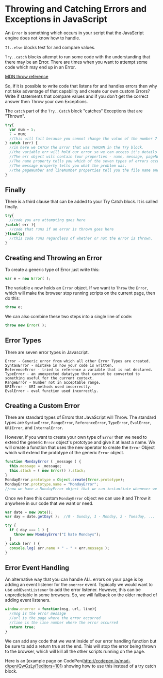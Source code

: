 # Throwing and Catching Errors and Exceptions in JavaScript

An `Error` is something which occurs in your script that the JavaScript engine does not know how to handle.

`If..else` blocks test for and compare values.

`Try..catch` blocks attempt to run some code with the understanding that there may be an Error. There are times when you want to attempt some code which may end up in an Error.

[MDN throw reference](https://developer.mozilla.org/en-US/docs/Web/JavaScript/Reference/Statements/throw)

So, if it is possible to write code that listens for and handles errors then why not take advantage of that capability and create our own custom Errors? Write if statements that compare values and if you don't get the correct answer then Throw your own Exceptions. 

The `catch` part of the `Try..Catch` block "catches" Exceptions that are "Thrown".

```js
try{
  var num = 5;
  7 = num;
  //this will fail because you cannot change the value of the number 7 to be equal to anything else
} catch (err) {
  //in here we CATCH the Error that was THROWN in the Try block.
  //the variable err will hold our error so we can access it's details
  //The err object will contain four properties - name, message, pageNumber, and lineNumber.
  //The name property tells you which of the seven types of errors occurred.
  //The message property tells you what the problem was.
  //the pageNumber and lineNumber properties tell you the file name and line number which threw the error.
}
``` 

## Finally

There is a third clause that can be added to your Try Catch block. It is called finally.

```js
try{
  //code you are attempting goes here
}catch( err ){
  //code that runs if an error is thrown goes here
}finally{
  //this code runs regardless of whether or not the error is thrown.
}
```
 
## Creating and Throwing an Error

To create a generic type of Error just write this:

```js
var e = new Error( );
```

The variable `e` now holds an `Error` object. If we want to `Throw` the `Error`, which will make the browser stop running scripts on the current page, then do this:

```js
throw e;
```

We can also combine these two steps into a single line of code:

```js
throw new Error( );
```

## Error Types

There are seven error types in Javascript.

```
Error - Generic error from which all other Error Types are created.
SyntaxError - mistake in how your code is written.
ReferenceError - tried to reference a variable that is not declared.
TypeError - an unexpected datatype that cannot be converted to something useful for the current context.
RangeError - Number not in acceptable range.
URIError - URI methods used incorrectly.
EvalError - eval function used incorrectly.
``` 

## Creating a Custom Error

There are standard types of Errors that JavaScript will Throw. The standard types are `SyntaxError`, `RangeError`, `ReferenceError`, `TypeError`, `EvalError`, `URIError`, and `InternalError`.

However, if you want to create your own type of `Error` then we need to extend the generic `Error` object's prototype and give it at least a name. We will create a function that uses the new operator to create the `Error` Object which will extend the prototype of the generic `Error` object. 

```js
function MondayError ( _message ) {
  this.message = _message;
  this.stack = ( new Error() ).stack;
}
MondayError.prototype = Object.create(Error.prototype);
MondayError.prototype.name = "MondayError";
//now we have a MondayError object that we can instantiate whenever we need
```

Once we have this custom `MondayError` object we can use it and Throw it anywhere in our code that we want or need.

```js
var date = new Date();
var day = date.getDay( );  //0 - Sunday, 1 - Monday, 2 - Tuesday, ...

try {
  if ( day === 1 ) {
    throw new MondayError("I hate Mondays");
  }
} catch (err ) {
  console.log( err.name + " - " + err.message );
}
```

## Error Event Handling

An alternative way that you can handle ALL errors on your page is by adding an event listener for the `onerror` event. Typically we would want to use `addEventListener` to add the error listener. However, this can be unpredictable in some browsers. So, we will fallback on the older method of adding event listeners.

```js
window.onerror = function(msg, url, line){
  //msg is the error message
  //url is the page where the error occurred
  //line is the line number where the error occurred
  return true;
}
``` 

We can add any code that we want inside of our error handling function but be sure to add a return true at the end. This will stop the error being thrown to the browser, which will kill all the other scripts running on the page.

Here is an [example page on CodePen(http://codepen.io/mad-d/pen/QwGzLy/?editors=101) showing how to use this instead of a try catch block. 
 
<YouTube
  title="Handling Global Errors"
  url="https://www.youtube.com/embed/KD4Znk9KsL4"
/>
 
 <YouTube
  title="Debugging tips, tricks, and best practices"
  url="https://www.youtube.com/embed/-rxYde_ESxA"
 />